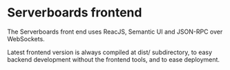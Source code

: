 # Serverboards frontend

The Serverboards front end uses ReacJS, Semantic UI and JSON-RPC over WebSockets.

Latest frontend version is always compiled at dist/ subdirectory, to easy backend development
without the frontend tools, and to ease deployment.
